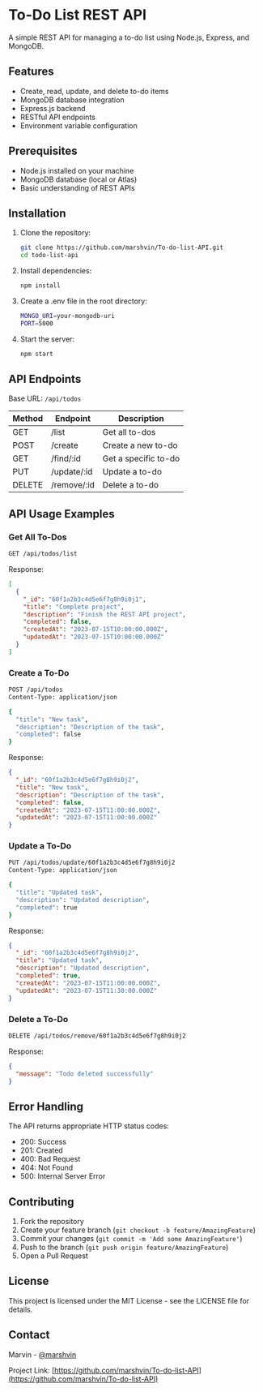 # To-Do List REST API

A simple REST API for managing a to-do list using Node.js, Express, and MongoDB.

## Features

- Create, read, update, and delete to-do items
- MongoDB database integration
- Express.js backend
- RESTful API endpoints
- Environment variable configuration

## Prerequisites

- Node.js installed on your machine
- MongoDB database (local or Atlas)
- Basic understanding of REST APIs

## Installation

1. Clone the repository:
   ```bash
   git clone https://github.com/marshvin/To-do-list-API.git
   cd todo-list-api
   ```

2. Install dependencies:
   ```bash
   npm install
   ```

3. Create a .env file in the root directory:
   ```bash
   MONGO_URI=your-mongodb-uri
   PORT=5000
   ```

4. Start the server:
   ```bash
   npm start
   ```

## API Endpoints

Base URL: `/api/todos`

| Method | Endpoint | Description |
|--------|----------|-------------|
| GET    | /list        | Get all to-dos |
| POST   | /create        | Create a new to-do |
| GET    | /find/:id     | Get a specific to-do |
| PUT    | /update/:id     | Update a to-do |
| DELETE | /remove/:id     | Delete a to-do |

## API Usage Examples

### Get All To-Dos
```bash
GET /api/todos/list 
```

Response:
```json
[
  {
    "_id": "60f1a2b3c4d5e6f7g8h9i0j1",
    "title": "Complete project",
    "description": "Finish the REST API project",
    "completed": false,
    "createdAt": "2023-07-15T10:00:00.000Z",
    "updatedAt": "2023-07-15T10:00:00.000Z"
  }
]
```

### Create a To-Do
```bash
POST /api/todos
Content-Type: application/json

{
  "title": "New task",
  "description": "Description of the task",
  "completed": false
}
```

Response:
```json
{
  "_id": "60f1a2b3c4d5e6f7g8h9i0j2",
  "title": "New task",
  "description": "Description of the task",
  "completed": false,
  "createdAt": "2023-07-15T11:00:00.000Z",
  "updatedAt": "2023-07-15T11:00:00.000Z"
}
```

### Update a To-Do
```bash
PUT /api/todos/update/60f1a2b3c4d5e6f7g8h9i0j2
Content-Type: application/json

{
  "title": "Updated task",
  "description": "Updated description",
  "completed": true
}
```

Response:
```json
{
  "_id": "60f1a2b3c4d5e6f7g8h9i0j2",
  "title": "Updated task",
  "description": "Updated description",
  "completed": true,
  "createdAt": "2023-07-15T11:00:00.000Z",
  "updatedAt": "2023-07-15T11:30:00.000Z"
}
```

### Delete a To-Do
```bash
DELETE /api/todos/remove/60f1a2b3c4d5e6f7g8h9i0j2
```

Response:
```json
{
  "message": "Todo deleted successfully"
}
```

## Error Handling

The API returns appropriate HTTP status codes:

- 200: Success
- 201: Created
- 400: Bad Request
- 404: Not Found
- 500: Internal Server Error

## Contributing

1. Fork the repository
2. Create your feature branch (`git checkout -b feature/AmazingFeature`)
3. Commit your changes (`git commit -m 'Add some AmazingFeature'`)
4. Push to the branch (`git push origin feature/AmazingFeature`)
5. Open a Pull Request

## License

This project is licensed under the MIT License - see the LICENSE file for details.

## Contact

Marvin - [@marshvin](https://github.com/marshvin)

Project Link: [https://github.com/marshvin/To-do-list-API](https://github.com/marshvin/To-do-list-API)